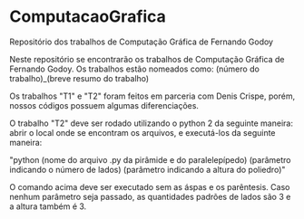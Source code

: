 # ComputacaoGrafica
Repositório dos trabalhos de Computação Gráfica de Fernando Godoy

Neste repositório se encontrarão os trabalhos de Computação Gráfica de Fernando Godoy.
Os trabalhos estão nomeados como: (número do trabalho)_(breve resumo do trabalho)

Os trabalhos "T1" e "T2" foram feitos em parceria com Denis Crispe, porém, nossos códigos possuem algumas diferenciações.

O trabalho "T2" deve ser rodado utilizando o python 2 da seguinte maneira: abrir o local onde se encontram os arquivos, e executá-los da seguinte maneira:

"python (nome do arquivo .py da pirâmide e do paralelepípedo) (parâmetro indicando o número de lados) (parâmetro indicando a altura do poliedro)"

O comando acima deve ser executado sem as áspas e os parêntesis. Caso nenhum parâmetro seja passado, as quantidades padrões de lados são 3 e a altura também é 3.
